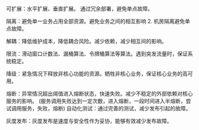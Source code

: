 可扩展：水平扩展、垂直扩展。 通过冗余部署，避免单点故障。  

隔离：避免单一业务占用全部资源。避免业务之间的相互影响 2. 机房隔离避免单点故障。 

解耦：降低维护成本，降低耦合风险。减少依赖，减少相互间的影响。  

限流：滑动窗口计数法、漏桶算法、令牌桶算法等算法。遇到突发流量时，保证系统稳定。 

降级：紧急情况下释放非核心功能的资源。牺牲非核心业务，保证核心业务的高可用。

熔断：异常情况超出阈值进入熔断状态，快速失败。减少不稳定的外部依赖对核心服务的影响。
 (服务调用失败达到一定次数，进入熔断，一段时间进入半熔断，尝试调用服务，失败，熔断)
自动化测试：通过完善的测试，减少发布引起的故障。   
 
灰度发布：灰度发布是速度与安全性作为妥协，能够有效减少发布故障。